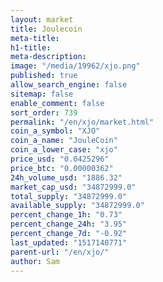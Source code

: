 ```yaml
---
layout: market
title: Joulecoin
meta-title: 
h1-title: 
meta-description: 
image: "/media/19962/xjo.png"
published: true
allow_search_engine: false
sitemap: false
enable_comment: false
sort_order: 739
permalink: "/en/xjo/market.html"
coin_a_symbol: "XJO"
coin_a_name: "JouleCoin"
coin_a_lower_case: "xjo"
price_usd: "0.0425296"
price_btc: "0.00000362"
24h_volume_usd: "1886.32"
market_cap_usd: "34872999.0"
total_supply: "34872999.0"
available_supply: "34872999.0"
percent_change_1h: "0.73"
percent_change_24h: "3.95"
percent_change_7d: "-0.92"
last_updated: "1517140771"
parent-url: "/en/xjo/"
author: Sam
---
```


